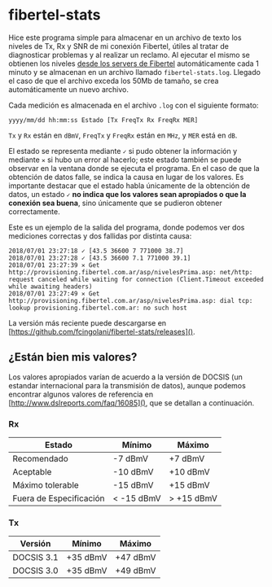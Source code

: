 # fibertel-stats

Hice este programa simple para almacenar en un archivo de texto los niveles de Tx, Rx y SNR de mi conexión Fibertel, útiles al tratar de diagnosticar problemas y al realizar un reclamo. Al ejecutar el mismo se obtienen los niveles [desde los servers de Fibertel](http://provisioning.fibertel.com.ar/asp/nivelesPrima.asp) automáticamente cada 1 minuto y se almacenan en un archivo llamado `fibertel-stats.log`. Llegado el caso de que el archivo exceda los 50Mb de tamaño, se crea automáticamente un nuevo archivo.

Cada medición es almacenada en el archivo `.log` con el siguiente formato:

```
yyyy/mm/dd hh:mm:ss Estado [Tx FreqTx Rx FreqRx MER]
```

`Tx` y `Rx` están en `dBmV`, `FreqTx` y `FreqRx` están en `MHz`, y `MER` está en `dB`.

El estado se representa mediante `✓` si pudo obtener la información y mediante `✕` si hubo un error al hacerlo; este estado también se puede observar en la ventana donde se ejecuta el programa. En el caso de que la obtención de datos falle, se indica la causa en lugar de los valores. Es importante destacar que el estado habla únicamente de la obtención de datos, un estado `✓` **no indica que los valores sean apropiados o que la conexión sea buena**, sino únicamente que se pudieron obtener correctamente.

Este es un ejemplo de la salida del programa, donde podemos ver dos mediciones correctas y dos fallidas por distinta causa:

```
2018/07/01 23:27:18 ✓ [43.5 36600 7 771000 38.7]
2018/07/01 23:27:28 ✓ [43.5 36600 7.1 771000 39.1]
2018/07/01 23:27:39 ✕ Get http://provisioning.fibertel.com.ar/asp/nivelesPrima.asp: net/http: request canceled while waiting for connection (Client.Timeout exceeded while awaiting headers)
2018/07/01 23:27:49 ✕ Get http://provisioning.fibertel.com.ar/asp/nivelesPrima.asp: dial tcp: lookup provisioning.fibertel.com.ar: no such host
```

La versión más reciente puede descargarse en [https://github.com/fcingolani/fibertel-stats/releases]().

## ¿Están bien mis valores?

Los valores apropiados varían de acuerdo a la versión de DOCSIS (un estandar internacional para la transmisión de datos), aunque podemos encontrar algunos valores de referencia en [http://www.dslreports.com/faq/16085](), que se detallan a continuación.

### Rx

| Estado                  | Mínimo      | Máximo      |
|-------------------------|-------------|-------------|
| Recomendado             | -7 dBmV     | +7 dBmV     |
| Aceptable               | -10 dBmV    | +10 dBmV    |
| Máximo tolerable        | -15 dBmV    | +15 dBmV    |
| Fuera de Especificación | < -15 dBmV  | > +15 dBmV  |

### Tx

| Versión     | Mínimo    | Máximo    |
|-------------|-----------|-----------|
| DOCSIS 3.1  | +35 dBmV  | +47 dBmV  |
| DOCSIS 3.0  | +35 dBmV  | +49 dBmV  |